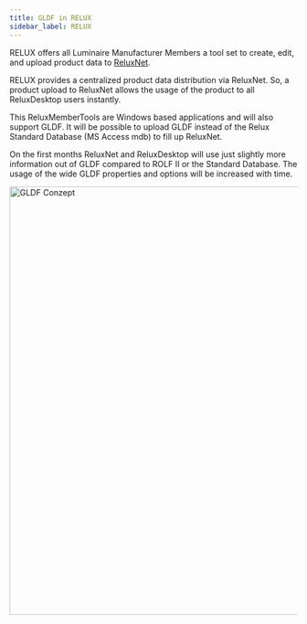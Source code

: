 ```yaml
---
title: GLDF in RELUX
sidebar_label: RELUX
---
```

<!-- markdownlint-disable MD033 (no html im markdown) -->

RELUX offers all Luminaire Manufacturer Members a tool set to create, edit, and upload product data to [ReluxNet](https://relux.com/en/search/luminaires/DE/#).

RELUX provides a centralized product data distribution via ReluxNet. So, a product upload to ReluxNet allows the usage of the product to all ReluxDesktop users instantly.

This ReluxMemberTools are Windows based applications and will also support GLDF.
It will be possible to upload GLDF instead of the Relux Standard Database (MS Access mdb) to fill up ReluxNet.

On the first months ReluxNet and ReluxDesktop will use just slightly more information out of GLDF compared to ROLF II or the Standard Database. The usage of the wide GLDF properties and options will be increased with time.

<img src="/img/docs/tools/reluxnet.webp" alt="GLDF Conzept" width="750" /><br/><br/>
